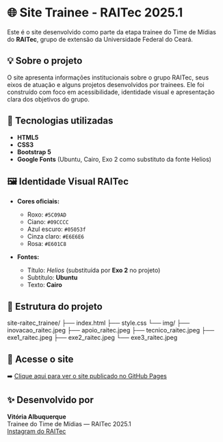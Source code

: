 # 🌐 Site Trainee - RAITec 2025.1

Este é o site desenvolvido como parte da etapa trainee do Time de Mídias do **RAITec**, grupo de extensão da Universidade Federal do Ceará.

## 💡 Sobre o projeto

O site apresenta informações institucionais sobre o grupo RAITec, seus eixos de atuação e alguns projetos desenvolvidos por trainees. Ele foi construído com foco em acessibilidade, identidade visual e apresentação clara dos objetivos do grupo.

## 🔧 Tecnologias utilizadas

- **HTML5**
- **CSS3**
- **Bootstrap 5**
- **Google Fonts** (Ubuntu, Cairo, Exo 2 como substituto da fonte Helios)

## 🖼️ Identidade Visual RAITec

- **Cores oficiais:**
  - Roxo: `#5C09AD`
  - Ciano: `#09CCCC`
  - Azul escuro: `#05053f`
  - Cinza claro: `#E6E6E6`
  - Rosa: `#E601C8`

- **Fontes:**
  - Título: *Helios* (substituída por **Exo 2** no projeto)
  - Subtítulo: **Ubuntu**
  - Texto: **Cairo**

## 📁 Estrutura do projeto

site-raitec_trainee/
├── index.html
├── style.css
└── img/
├── inovacao_raitec.jpeg
├── apoio_raitec.jpeg
├── tecnico_raitec.jpeg
├── exe1_raitec.jpeg
├── exe2_raitec.jpeg
└── exe3_raitec.jpeg


## 🔗 Acesse o site

➡️ [Clique aqui para ver o site publicado no GitHub Pages](https://vitoriall.github.io/site-raitec_trainee/)

## ✨ Desenvolvido por

**Vitória Albuquerque**  
Trainee do Time de Mídias — RAITec 2025.1  
[Instagram do RAITec](https://www.instagram.com/raitec.ufc)
